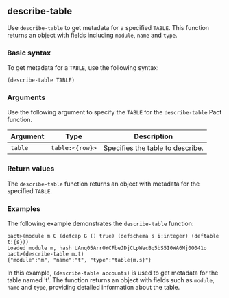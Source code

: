 ## describe-table
Use `describe-table` to get metadata for a specified `TABLE`. This function returns an object with fields including `module`, `name` and `type`.

### Basic syntax

To get metadata for a `TABLE`, use the following syntax:

`(describe-table TABLE)`

### Arguments

Use the following argument to specify the `TABLE` for the `describe-table` Pact function.

| Argument | Type          | Description                                  |
|----------|---------------|----------------------------------------------|
| `table`    | `table:<{row}>` | Specifies the table to describe.             |

### Return values

The `describe-table` function returns an object with metadata for the specified `TABLE`.

### Examples

The following example demonstrates the `describe-table` function:

```pact
pact>(module m G (defcap G () true) (defschema s i:integer) (deftable t:{s}))
Loaded module m, hash UAnq05ArrOYCFbeJDjCLpWecBq5bS5I0WA6Mj0O041o
pact>(describe-table m.t)
{"module":"m", "name":"t", "type":"table{m.s}"}
```

In this example, `(describe-table accounts)` is used to get metadata for the table named 't'. The function returns an object with fields such as `module`, `name` and `type`, providing detailed information about the table.
